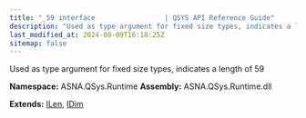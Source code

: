 ```yaml
---
title: "_59 interface                 | QSYS API Reference Guide"
description: "Used as type argument for fixed size types, indicates a length of 59  "
last_modified_at: 2024-08-09T16:18:25Z
sitemap: false
---
```


Used as type argument for fixed size types, indicates a length of 59 

**Namespace:** ASNA.QSys.Runtime
**Assembly:** ASNA.QSys.Runtime.dll

**Extends:** [ILen](/reference/runtime/qsys-runtime/i-len.html), [IDim](/reference/runtime/qsys-runtime/i-dim.html)
<br>
<br>
